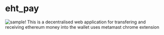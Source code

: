 # eht_pay
![sample!](https://user-images.githubusercontent.com/50567772/171034703-7aa039fe-e8c7-4058-8063-802599d4a262.png)
This is a decentralised web application for transfering and receiving ethereum money into the wallet uses metamast chrome extension 
